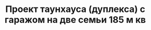 ---
title: Проект таунхауса (дуплекса) с гаражом на две семьи 185 м кв
description: Типовой проект таунхауса (дуплекса) на две семьи с гаражом, из кирпича, газобетона или пеноблока. Площадь секции&#58; 185 м.кв.

layout: project
permalink: /proekty/:path

weight: 280

project-title: Таунхаус с гаражом
project-catalog-title: Трехэтажный дуплекс
project-name: TP-185
tiny-description: Комфортный таунхаус с гаражом

short-description: "Таунхаус с гаражом отлично подойдет для семьи из нескольких поколений. Если есть желание жить вместе с родителями или внуками, но при этом не мешать друг другу, то этот проект для вас! Пространства секций небольшие, но вмещают несколько просторных жилых комнат, где можно разместить все, что пожелаете!"

price-project: "60 000 р"
price-build:

area: "185"

related:
- TP-125
- TP-210
- TD-180

params:
- name: "Площадь секции:"
  value: "173м<sup>2</sup>"
- name: "Площадь 1-го этажа:"
  value: "79м<sup>2</sup>"
- name: "Площадь 2-го этажа:"
  value: "47м<sup>2</sup>"
- name: "Площадь 3-го этажа:"
  value: "47м<sup>2</sup>"
- name: "Крыльцо"
  value: "5м<sup>2</sup>"
- name: "Габаритные размеры"
  value: "11.38 x 10.07м"
- name: "Спальни"
  value: "4"
- name: "Санузлы"
  value: "3"
- name: "Высота 1-го этажа"
  value: "3м"
- name: "Высота 2-го этажа"
  value: "2.8м"
- name: "Высота 3-го этажа"
  value: "от 1.5м"
- name: "Фундамент"
  value: "Сборный ж/б"
- name: "Конструкция стен"
  value: "Кирпич 380мм"
- name: "Перекрытия"
  value: "Сборные ж/б"
- name: "Покрытие кровли"
  value: "Металлочерепица"
- name: "Облицовка стен"
  value: "Термопанель"

options:
- name: "Паспорт дома"
  value: "5 000 р"
- name: "Проекты коммуникаций (ОВиК)"
  value: "30 000 р"
- name: "Схема электрики"
  value: "20 000 р"
- name: "Проект подвала"
  value: "30 000 р"
- name: "Замена материала стен"
  value: "20 000 р"
- name: "Изменение фундамента"
  value: "15 000 р"
- name: "Перепланировка (перегородки)"
  value: "5 000 р"
- name: "Дизайн интерьера"
  value: "120 000 р"
---		